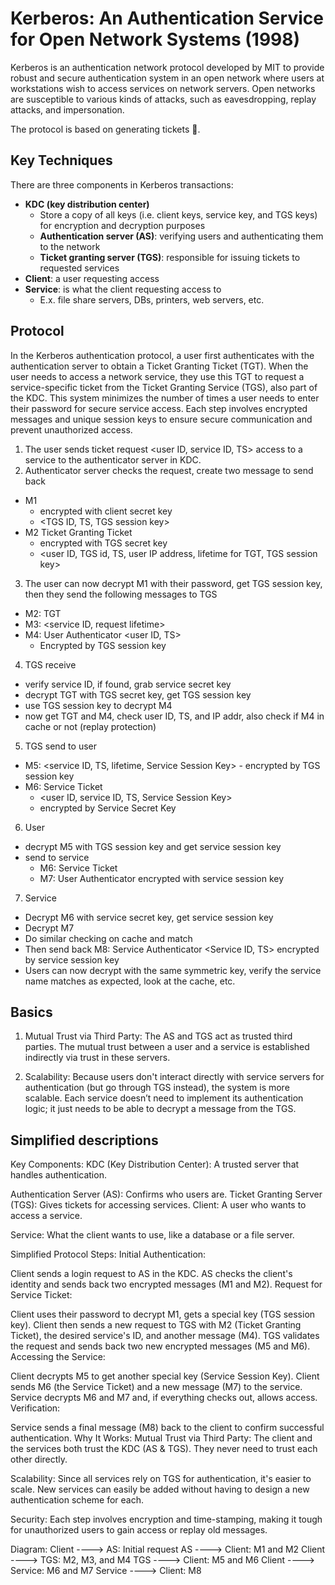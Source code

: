 # Kerberos: An Authentication Service for Open Network Systems (1998) 
Kerberos is an authentication network protocol developed by MIT to provide robust and secure authentication system in an open network where users at workstations wish to access services on network servers. Open networks are susceptible to various kinds of attacks, such as eavesdropping, replay attacks, and impersonation. 

The protocol is based on generating tickets 🎫.

## Key Techniques 
There are three components in Kerberos transactions: 
* **KDC (key distribution center)**
  *  Store a copy of all keys (i.e. client keys, service key, and TGS keys) for encryption and decryption purposes
  *  **Authentication server (AS)**: verifying users and authenticating them to the network
  *  **Ticket granting server (TGS)**: responsible for issuing tickets to requested services    
* **Client**: a user requesting access
* **Service**: is what the client requesting access to
  *   E.x. file share servers, DBs, printers, web servers, etc.
 
## Protocol 
In the Kerberos authentication protocol, a user first authenticates with the authentication server to obtain a Ticket Granting Ticket (TGT). When the user needs to access a network service, they use this TGT to request a service-specific ticket from the Ticket Granting Service (TGS), also part of the KDC. This system minimizes the number of times a user needs to enter their password for secure service access. Each step involves encrypted messages and unique session keys to ensure secure communication and prevent unauthorized access.


1. The user sends ticket request <user ID, service ID, TS> access to a service to the authenticator server in KDC.
2. Authenticator server checks the request, create two message to send back
  -  M1
      -  encrypted with client secret key  
      -  <TGS ID, TS, TGS session key>
  -  M2 Ticket Granting Ticket
      -  encrypted with TGS secret key  
      -  <user ID, TGS id, TS, user IP address, lifetime for TGT, TGS session key>
3. The user can now decrypt M1 with their password, get TGS session key, then they send the following messages to TGS
  -  M2: TGT 
  -  M3: <service ID, request lifetime>
  -  M4: User Authenticator <user ID, TS> 
      -  Encrypted by TGS session key
4. TGS receive
  -  verify service ID, if found, grab service secret key
  -  decrypt TGT with TGS secret key, get TGS session key
  -  use TGS session key to decrypt M4
  -  now get TGT and M4, check user ID, TS, and IP addr, also check if M4 in cache or not (replay protection) 
5. TGS send to user 
  -  M5: <service ID, TS, lifetime, Service Session Key>
    -  encrypted by TGS session key
  -  M6: Service Ticket
      -  <user ID, service ID, TS, Service Session Key>
      -  encrypted by Service Secret Key 
6. User
  -  decrypt M5 with TGS session key and get service session key 
  -  send to service
      -  M6: Service Ticket 
      -  M7: User Authenticator <user ID> encrypted with service session key
7. Service
  - Decrypt M6 with service secret key, get service session key
  - Decrypt M7
  - Do similar checking on cache and match
  - Then send back M8: Service Authenticator <Service ID, TS> encrypted by service session key
  - Users can now decrypt with the same symmetric key, verify the service name matches as expected, look at the cache, etc.

## Basics 
1. Mutual Trust via Third Party: The AS and TGS act as trusted third parties. The mutual trust between a user and a service is established indirectly via trust in these servers.

2. Scalability: Because users don't interact directly with service servers for authentication (but go through TGS instead), the system is more scalable. Each service doesn’t need to implement its authentication logic; it just needs to be able to decrypt a message from the TGS.

## Simplified descriptions 
Key Components:
KDC (Key Distribution Center): A trusted server that handles authentication.

Authentication Server (AS): Confirms who users are.
Ticket Granting Server (TGS): Gives tickets for accessing services.
Client: A user who wants to access a service.

Service: What the client wants to use, like a database or a file server.

Simplified Protocol Steps:
Initial Authentication:

Client sends a login request to AS in the KDC.
AS checks the client's identity and sends back two encrypted messages (M1 and M2).
Request for Service Ticket:

Client uses their password to decrypt M1, gets a special key (TGS session key).
Client then sends a new request to TGS with M2 (Ticket Granting Ticket), the desired service's ID, and another message (M4).
TGS validates the request and sends back two new encrypted messages (M5 and M6).
Accessing the Service:

Client decrypts M5 to get another special key (Service Session Key).
Client sends M6 (the Service Ticket) and a new message (M7) to the service.
Service decrypts M6 and M7 and, if everything checks out, allows access.
Verification:

Service sends a final message (M8) back to the client to confirm successful authentication.
Why It Works:
Mutual Trust via Third Party: The client and the services both trust the KDC (AS & TGS). They never need to trust each other directly.

Scalability: Since all services rely on TGS for authentication, it's easier to scale. New services can easily be added without having to design a new authentication scheme for each.

Security: Each step involves encryption and time-stamping, making it tough for unauthorized users to gain access or replay old messages.

Diagram:
Client ----> AS: Initial request
AS ----> Client: M1 and M2
Client ----> TGS: M2, M3, and M4
TGS ----> Client: M5 and M6
Client ----> Service: M6 and M7
Service ----> Client: M8
